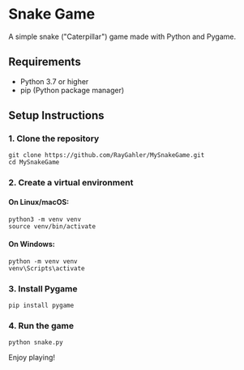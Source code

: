 # Snake Game

A simple snake ("Caterpillar") game made with Python and Pygame.

## Requirements
- Python 3.7 or higher
- pip (Python package manager)

## Setup Instructions

### 1. Clone the repository
```
git clone https://github.com/RayGahler/MySnakeGame.git
cd MySnakeGame
```

### 2. Create a virtual environment
#### On Linux/macOS:
```
python3 -m venv venv
source venv/bin/activate
```
#### On Windows:
```
python -m venv venv
venv\Scripts\activate
```

### 3. Install Pygame
```
pip install pygame
```

### 4. Run the game
```
python snake.py
```


Enjoy playing!

